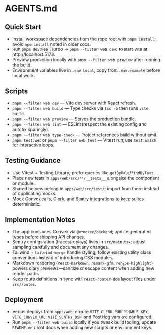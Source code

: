 # AGENTS.md

## Quick Start
- Install workspace dependencies from the repo root with `pnpm install`; avoid `npm install` noted in older docs.
- Run `pnpm dev:web` (Turbo → `pnpm --filter web dev`) to start Vite at http://localhost:5173.
- Preview production locally with `pnpm --filter web preview` after running the build.
- Environment variables live in `.env.local`; copy from `.env.example` before local work.

## Scripts
- `pnpm --filter web dev` — Vite dev server with React refresh.
- `pnpm --filter web build` — Type checks via `tsc -b` then runs `vite build`.
- `pnpm --filter web preview` — Serves the production bundle.
- `pnpm --filter web lint` — ESLint (respect the existing config and autofix sparingly).
- `pnpm --filter web type-check` — Project references build without emit.
- `pnpm test:web` or `pnpm --filter web test` — Vitest run; use `test:watch` for interactive loops.

## Testing Guidance
- Use Vitest + Testing Library; prefer queries like `getByRole`/`findByText`.
- Place new tests in `apps/web/src/**/__tests__` alongside the component or module.
- Shared helpers belong in `apps/web/src/test/`; import from there instead of duplicating mocks.
- Mock Convex calls, Clerk, and Sentry integrations to keep suites deterministic.

## Implementation Notes
- The app consumes Convex via `@eveokee/backend`; update generated types before shipping API changes.
- Sentry configuration (traces/replays) lives in `src/main.tsx`; adjust sampling carefully and document any changes.
- Tailwind + `tailwind-merge` handle styling; follow existing utility class conventions instead of introducing CSS modules.
- Markdown rendering (`react-markdown`, `remark-gfm`, `rehype-highlight`) powers diary previews—sanitize or escape content when adding new render paths.
- Keep route definitions in sync with `react-router-dom` layout files under `src/routes`.

## Deployment
- Vercel deploys from `apps/web`; ensure `VITE_CLERK_PUBLISHABLE_KEY`, `VITE_CONVEX_URL`, `VITE_SENTRY_DSN`, and PostHog vars are configured.
- Run `pnpm --filter web build` locally if you tweak build tooling; update `README.md` / root docs when adding new scripts or environment keys.
